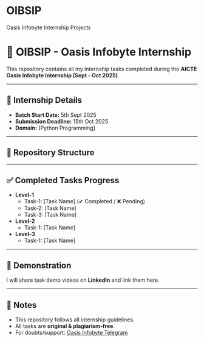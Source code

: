 # OIBSIP
Oasis Infobyte Internship Projects
# 🌟 OIBSIP - Oasis Infobyte Internship

This repository contains all my internship tasks completed during the **AICTE Oasis Infobyte Internship (Sept - Oct 2025)**.

---

## 📅 Internship Details
- **Batch Start Date:** 5th Sept 2025  
- **Submission Deadline:** 15th Oct 2025  
- **Domain:** [Python Programming]  

---

## 📂 Repository Structure

---

## ✅ Completed Tasks Progress
- **Level-1**
  - Task-1: [Task Name] (✔ Completed / ❌ Pending)
  - Task-2: [Task Name]
  - Task-3: [Task Name]
- **Level-2**
  - Task-1: [Task Name]
- **Level-3**
  - Task-1: [Task Name]

---

## 🎥 Demonstration
I will share task demo videos on **LinkedIn** and link them here.

---

## 📌 Notes
- This repository follows all internship guidelines.  
- All tasks are **original & plagiarism-free**.  
- For doubts/support: [Oasis Infobyte Telegram](https://t.me/oasisinfobyte)  


